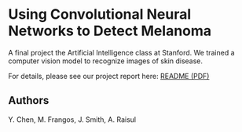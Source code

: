 # Using Convolutional Neural Networks to Detect Melanoma

A final project the Artificial Intelligence class at Stanford. We trained a computer vision model to recognize images of skin disease.

For details, please see our project report here: [README (PDF)](README.pdf)

## Authors
Y. Chen, M. Frangos, J. Smith, A. Raisul
